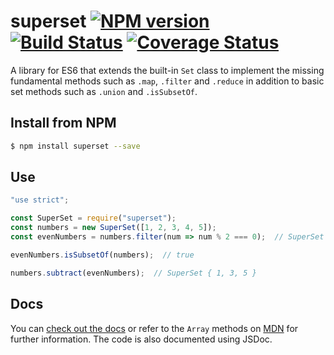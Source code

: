 # superset [![NPM version][npm-image]][npm-url] [![Build Status][travis-image]][travis-url] [![Coverage Status][coveralls-image]][coveralls-url]

A library for ES6 that extends the built-in `Set` class to implement the missing fundamental methods such as `.map`,
`.filter` and `.reduce` in addition to basic set methods such as `.union` and `.isSubsetOf`.

## Install from NPM

```sh
$ npm install superset --save
```

## Use

```js
"use strict";

const SuperSet = require("superset");
const numbers = new SuperSet([1, 2, 3, 4, 5]);
const evenNumbers = numbers.filter(num => num % 2 === 0);  // SuperSet { 2, 4 }

evenNumbers.isSubsetOf(numbers);  // true

numbers.subtract(evenNumbers);  // SuperSet { 1, 3, 5 }
```

## Docs

You can [check out the docs](https://superset.readthedocs.org/en/latest/) or refer to the `Array` methods on 
[MDN](https://developer.mozilla.org) for further information. The code is also documented using JSDoc.

[npm-image]: https://img.shields.io/npm/v/superset.svg?style=flat-square
[npm-url]: https://www.npmjs.com/package/superset
[travis-image]: https://img.shields.io/travis/BYK/superset/master.svg?style=flat-square
[travis-url]: https://travis-ci.org/BYK/superset
[coveralls-image]: https://img.shields.io/coveralls/BYK/superset/master.svg?style=flat-square
[coveralls-url]: https://coveralls.io/r/BYK/superset?branch=master
